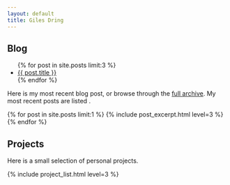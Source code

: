 ```yaml
---
layout: default
title: Giles Dring
---
```


## Blog

<aside id='latestposts' class='sidebar'>
  <ul>
    {% for post in site.posts limit:3 %}
      <li><a href="{{ post.url }}">{{ post.title }}</a></li>
    {% endfor %}
  </ul>
</aside>

Here is my most recent blog post, or browse through the [full archive][BLOG].
My most recent posts are listed <span id='latestpostsposition'></span>.

[BLOG]: /blog/

{% for post in site.posts limit:1 %}
  {% include post_excerpt.html level=3 %}
{% endfor %}


## Projects

Here is a small selection of personal projects.

{% include project_list.html level=3 %}
